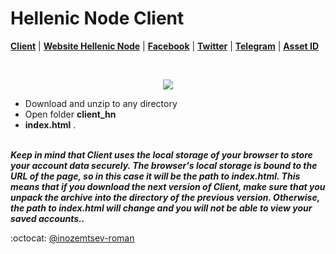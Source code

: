 # Hellenic Node Client

[**Client**](https://mir.one/hellenicnode) | [**Website Hellenic Node**](https://www.hellenicnode.eu/) | [**Facebook**](https://www.facebook.com/Hellenic.Node/) | [**Twitter**](https://twitter.com/Hellenic_Node) | [**Telegram**](https://t.me/hellenic_node) | [**Asset ID**](http://statistics.turtlenetwork.eu/assets/3GvqjyJFBe1fpiYnGsmiZ1YJTkYiRktQ86M2KMzcTb2s)

</br>
<p align="center">
  <img src="https://github.com/mir-one/client_hn/blob/master/hn.png">
</p>

* Download and unzip to any directory
* Open folder **client_hn**
* **index.html** .
</br></br>

**_Keep in mind that Client uses the local storage of your browser to store your account data securely. The browser's local storage is bound to the URL of the page, so in this case it will be the path to index.html. This means that if you download the next version of Client, make sure that you unpack the archive into the directory of the previous version. Otherwise, the path to index.html will change and you will not be able to view your saved accounts.._**

:octocat: [@inozemtsev-roman](https://github.com/inozemtsev-roman)
